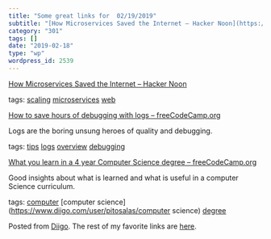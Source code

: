```yaml
---
title: "Some great links for  02/19/2019"
subtitle: "[How Microservices Saved the Internet – Hacker Noon](https://hackernoon.com/how-microservices-saved-..."
category: "301"
tags: []
date: "2019-02-18"
type: "wp"
wordpress_id: 2539
---
```

[How Microservices Saved the Internet – Hacker Noon](https://hackernoon.com/how-microservices-saved-the-internet-30cd4b9c6230) 

 tags: [scaling](https://www.diigo.com/user/pitosalas/scaling) [microservices](https://www.diigo.com/user/pitosalas/microservices) [web](https://www.diigo.com/user/pitosalas/web)

 [How to save hours of debugging with logs – freeCodeCamp.org](https://medium.freecodecamp.org/how-to-save-hours-of-debugging-with-logs-6989cc533370) 

Logs are the boring unsung heroes of quality and debugging. 

 tags: [tips](https://www.diigo.com/user/pitosalas/tips) [logs](https://www.diigo.com/user/pitosalas/logs) [overview](https://www.diigo.com/user/pitosalas/overview) [debugging](https://www.diigo.com/user/pitosalas/debugging)

 [What you learn in a 4 year Computer Science degree – freeCodeCamp.org](https://medium.freecodecamp.org/what-you-learn-in-a-4-year-computer-science-degree-35a95457cb06) 

Good insights about what is learned and what is useful in a computer Science curriculum. 

 tags: [computer](https://www.diigo.com/user/pitosalas/computer) [computer science](https://www.diigo.com/user/pitosalas/computer science) [degree](https://www.diigo.com/user/pitosalas/degree)

Posted from [Diigo](https://www.diigo.com). The rest of my favorite links are [here](https://www.diigo.com/user/pitosalas).